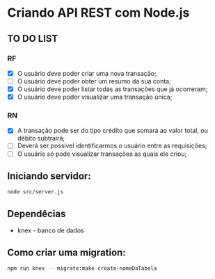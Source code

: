# Criando API REST com Node.js

## TO DO LIST

### RF
- [x] O usuário deve poder criar uma nova transação;
- [ ] O usuário deve poder obter um resumo da sua conta;
- [x] O usuário deve poder listar todas as transações que já ocorreram;
- [x] O usuário deve poder visualizar uma transação única;

### RN
- [x] A transação pode ser do tipo crédito que somará ao valor total, ou débito subtrairá;
- [ ] Deverá ser possível identificarmos o usuário entre as requisições;
- [ ] O usuário só pode visualizar transações as quais ele criou;

## Iniciando servidor:
```bash
node src/server.js
```

## Dependêcias
* knex - banco de dados

## Como criar uma migration:
```bash
npm run knex -- migrate:make create-nomeDaTabela
```
